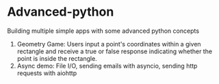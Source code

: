 # Advanced-python

Building multiple simple apps with some advanced python concepts

1. Geometry Game: Users input a point's coordinates within a given rectangle and receive a true or false response indicating whether the point is inside the rectangle.
2. Async demo: File I/O, sending emails with asyncio, sending http requests with aiohttp
